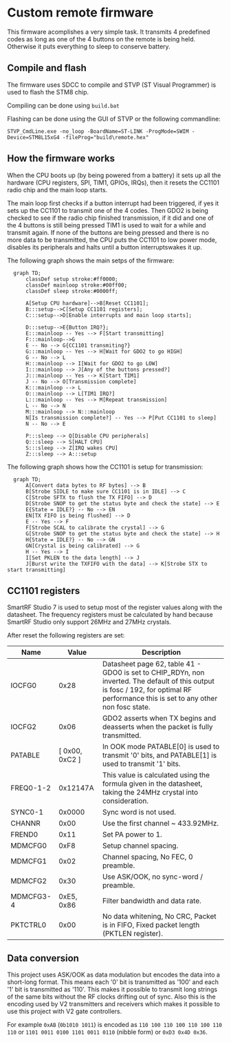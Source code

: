 # Custom remote firmware

This firmware acomplishes a very simple task. It transmits 4 predefined codes as long as one of the 4 buttons on the remote is being held. Otherwise it puts everything to sleep to conserve battery.

## Compile and flash

The firmware uses SDCC to compile and STVP (ST Visual Programmer) is used to flash the STM8 chip.

Compiling can be done using `build.bat`

Flashing can be done using the GUI of STVP or the following commandline:

```
STVP_CmdLine.exe -no_loop -BoardName=ST-LINK -ProgMode=SWIM -Device=STM8L15xG4 -fileProg="build\remote.hex"
```

## How the firmware works

When the CPU boots up (by being powered from a battery) it sets up all the hardware (CPU registers, SPI, TIM1, GPIOs, IRQs), then it resets the CC1101 radio chip and the main loop starts.

The main loop first checks if a button interrupt had been triggered, if yes it sets up the CC1101 to transmit one of the 4 codes. Then GDO2 is being checked to see if the radio chip finished transmission, if it did and one of the 4 buttons is still being pressed TIM1 is used to wait for a while and transmit again. If none of the buttons are being pressed and there is no more data to be transmitted, the CPU puts the CC1101 to low power mode, disables its peripherals and halts until a button interruptswakes it up.

The following graph shows the main setps of the firmware:

```mermaid
  graph TD;  
      classDef setup stroke:#ff0000;
      classDef mainloop stroke:#00ff00;
      classDef sleep stroke:#0000ff;
  
      A[Setup CPU hardware]-->B[Reset CC1101];
      B:::setup-->C[Setup CC1101 registers];
      C:::setup-->D[Enable interrupts and main loop starts];

      D:::setup-->E{Button IRQ?};
      E:::mainloop -- Yes --> F[Start transmitting]
      F:::mainloop-->G
      E -- No --> G{CC1101 transmiting?}
      G:::mainloop -- Yes --> H[Wait for GDO2 to go HIGH]
      G -- No --> L
      H:::mainloop --> I[Wait for GDO2 to go LOW]
      I:::mainloop --> J[Any of the buttons pressed?]
      J:::mainloop -- Yes --> K[Start TIM1]
      J -- No --> O[Transmission complete]
      K:::mainloop --> L
      O:::mainloop --> L[TIM1 IRQ?]
      L:::mainloop -- Yes --> M[Repeat transmission]
      L -- No --> N
      M:::mainloop --> N:::mainloop
      N[Is transmission complete?] -- Yes --> P[Put CC1101 to sleep]
      N -- No --> E
      
      P:::sleep --> Q[Disable CPU peripherals]
      Q:::sleep --> S[HALT CPU]
      S:::sleep --> Z[IRQ wakes CPU]
      Z:::sleep --> A:::setup
```

The following graph shows how the CC1101 is setup for transmission:

```mermaid
  graph TD;
      A[Convert data bytes to RF bytes] --> B
      B[Strobe SIDLE to make sure CC1101 is in IDLE] --> C
      C[Strobe SFTX to flush the TX FIFO] --> D
      D[Strobe SNOP to get the status byte and check the state] --> E
      E{State = IDLE?} -- No --> EN
      EN[TX FIFO is being flushed] --> D
      E -- Yes --> F
      F[Strobe SCAL to calibrate the crystal] --> G
      G[Strobe SNOP to get the status byte and check the state] --> H
      H{State = IDLE?} -- No --> GN
      GN[Crystal is being calibrated] --> G
      H -- Yes --> I
      I[Set PKLEN to the data length] --> J
      J[Burst write the TXFIFO with the data] --> K[Strobe STX to start transmitting]
```

## CC1101 registers

SmartRF Studio 7 is used to setup most of the register values along with the datasheet. The frequency registers must be calculated by hand because SmartRF Studio only support 26MHz and 27MHz crystals.

After reset the following registers are set:

| Name | Value | Description |
| ---- | ----- | ----------- |
| IOCFG0 | 0x28 | Datasheet page 62, table 41 - GDO0 is set to CHIP_RDYn, non inverted. The default of this output is fosc / 192, for optimal RF performance this is set to any other non fosc state. |
| IOCFG2 | 0x06 | GDO2 asserts when TX begins and deasserts when the packet is fully transmitted. |
| PATABLE | [ 0x00, 0xC2 ] | In OOK mode PATABLE[0] is used to transmit '0' bits, and PATABLE[1] is used to transmit '1' bits. |
| FREQ0-1-2 | 0x12147A | This value is calculated using the formula given in the datasheet, taking the 24MHz crystal into consideration. |
| SYNC0-1 | 0x0000 | Sync word is not used. |
| CHANNR | 0x00 | Use the first channel ~ 433.92MHz. |
| FREND0 | 0x11 | Set PA power to 1. |
| MDMCFG0 | 0xF8 | Setup channel spacing. |
| MDMCFG1 | 0x02 | Channel spacing, No FEC, 0 preamble. |
| MDMCFG2 | 0x30 | Use ASK/OOK, no sync-word / preamble. |
| MDMCFG3-4 | 0xE5, 0x86 | Filter bandwidth and data rate. |
| PKTCTRL0 | 0x00 | No data whitening, No CRC, Packet is in FIFO, Fixed packet length (PKTLEN register). |

## Data conversion

This project uses ASK/OOK as data modulation but encodes the data into a short-long format. This means each '0' bit is transmitted as '100' and each '1' bit is transmitted as '110'. This makes it possible to transmit long strings of the same bits without the RF clocks drifting out of sync. Also this is the encoding used by V2 transmitters and receivers which makes it possible to use this project with V2 gate controllers.

For example `0xAB` (`0b1010 1011`) is encoded as `110 100 110 100 110 100 110 110` or `1101 0011 0100 1101 0011 0110` (nibble form) or `0xD3 0x4D 0x36`.
